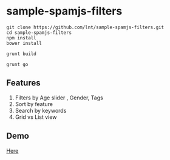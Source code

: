 # sample-spamjs-filters
```
git clone https://github.com/lnt/sample-spamjs-filters.git
cd sample-spamjs-filters
npm install
bower install

grunt build

grunt go

```

## Features

1. Filters by Age slider , Gender, Tags 
2. Sort by feature 
3. Search by keywords
4. Grid vs List view

## Demo
[Here](http://spamjs-filters.lalittanwar.com/)